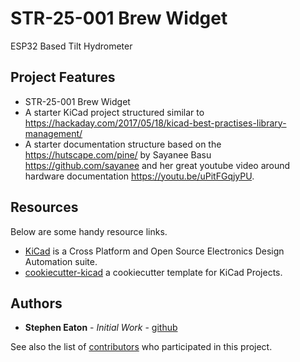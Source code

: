 # STR-25-001 Brew Widget

ESP32 Based Tilt Hydrometer

## Project Features

* STR-25-001 Brew Widget
* A starter KiCad project structured similar to <https://hackaday.com/2017/05/18/kicad-best-practises-library-management/>
* A starter documentation structure based on the <https://hutscape.com/pine/> by Sayanee Basu <https://github.com/sayanee> and her great youtube video around hardware documentation <https://youtu.be/uPitFGqjyPU>.

## Resources

Below are some handy resource links.

* [KiCad](https://www.kicad.org/) is a Cross Platform and Open Source Electronics Design Automation suite.
* [cookiecutter-kicad](https://github.com/madeinoz67/cookiecutter-kicad) a cookiecutter template for KiCad Projects.

## Authors

* **Stephen Eaton** - *Initial Work* - [github](https://github.com/madeinoz67)

See also the list of [contributors](https://github.com/madeinoz67/brew-widget/AUTHORS.rst) who participated in this project.
